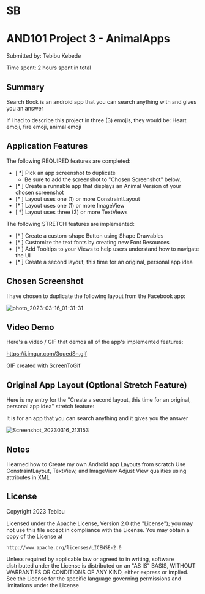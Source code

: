 # SB

# AND101 Project 3 - AnimalApps

Submitted by: Tebibu Kebede

Time spent: 2 hours spent in total

## Summary

Search Book is an android app that you can search anything with and gives you an answer

If I had to describe this project in three (3) emojis, they would be: Heart emoji, fire emoji, animal emoji

## Application Features


The following REQUIRED features are completed:

- [ *] Pick an app screenshot to duplicate
  - Be sure to add the screenshot to "Chosen Screenshot" below.
- [* ] Create a runnable app that displays an Animal Version of your chosen screenshot
- [* ] Layout uses one (1) or more ConstraintLayout
- [* ] Layout uses one (1) or more ImageView
- [ *] Layout uses three (3) or more TextViews

The following STRETCH features are implemented:

- [* ] Create a custom-shape Button using Shape Drawables
- [* ] Customize the text fonts by creating new Font Resources
- [* ] Add Tooltips to your Views to help users understand how to navigate the UI
- [* ] Create a second layout, this time for an original, personal app idea



## Chosen Screenshot

I have chosen to duplicate the following layout from the Facebook app:

![photo_2023-03-16_01-31-31](https://user-images.githubusercontent.com/112728544/225801195-8a56e936-92a5-4eae-9084-8fb9f0745267.jpg)


## Video Demo

Here's a video / GIF that demos all of the app's implemented features:

https://i.imgur.com/3quedSn.gif


GIF created with ScreenToGif

<!-- Recommended tools:
- [Kap](https://getkap.co/) for macOS
- [ScreenToGif](https://www.screentogif.com/) for Windows
- [peek](https://github.com/phw/peek) for Linux. -->

## Original App Layout (Optional Stretch Feature)

Here is my entry for the "Create a second layout, this time for an original, personal app idea" stretch feature:

It is for an app that you can search anything and it gives you the answer

![Screenshot_20230316_213153](https://user-images.githubusercontent.com/112728544/225801329-0b1755b8-af20-454c-84e9-e19fbf747ce3.png)


## Notes

I learned how to Create my own Android app Layouts from scratch
Use ConstraintLayout, TextView, and ImageView
Adjust View qualities using attributes in XML

## License

Copyright 2023 Tebibu

Licensed under the Apache License, Version 2.0 (the "License");
you may not use this file except in compliance with the License.
You may obtain a copy of the License at

    http://www.apache.org/licenses/LICENSE-2.0

Unless required by applicable law or agreed to in writing, software
distributed under the License is distributed on an "AS IS" BASIS,
WITHOUT WARRANTIES OR CONDITIONS OF ANY KIND, either express or implied.
See the License for the specific language governing permissions and
limitations under the License.
